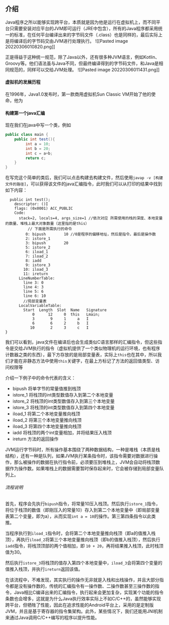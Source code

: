 ## 介绍
Java程序之所以能够实现跨平台，本质就是因为他是运行在虚拟机上，而不同平台只需要安装对应平台的JVM即可运行（JRE中包含），所有的Java程序都采用统一的标准，在任何平台编译出来的字节码文件（.class）也是同样的，最后实际上是将编译后的字节码交由JVM进行处理执行。
![[Pasted image 20220306010820.png]]

正是得益于这种统一规范，除了Java以外，还有很多种JVM语言，例如Kotlin、Groovy等。他们语法虽与Java不同，但最终编译得到的字节码文件，和Java是相同规范的，同样可以交给JVM处理。
![[Pasted image 20220306011431.png]]

#### 虚拟机的发展历程
在1996年，Java1.0发布时，第一款商用虚拟机Sun Classic VM开始了他的使命，他为

#### 构建第一个java汇编
现在我们在java中写一个类，例如
```java
public class main {  
    public int test(){  
         int a = 10;  
		 int b = 20;  
		 int c = a+b;  
		 return c;  
	}  
}
```

在写完这个简单的类后，我们可以点击构建去构建文件，然后使用`javap -v [构建文件的路径]`，可以获得该文件的java汇编指令，此时我们可以从打印的结果中找到如下内容：
```
  public int test();
    descriptor: ()I
    flags: (0x0001) ACC_PUBLIC
    Code:
      stack=2, locals=4, args_size=1 //依次对应 所需使用的栈的深度、本地变量的数量、堆栈上最大对象数量（这里指的是this）
		  // 下面是所需执行的命令
         0: bipush        10 //0是程序的偏移地址，然后是指令，最后是操作数
         2: istore_1
         3: bipush        20
         5: istore_2
         6: iload_1
         7: iload_2
         8: iadd
         9: istore_3
        10: iload_3
        11: ireturn
      LineNumberTable:
        line 3: 0
        line 4: 3
        line 5: 6
        line 6: 10
		//局部变量表
      LocalVariableTable:
        Start  Length  Slot  Name   Signature
            0      12     0  this   Lmain;
            3       9     1     a   I
            6       6     2     b   I
           10       2     3     c   I
}

```

我们可以看到，java文件在编译后也会生成类似C语言那样的汇编指令，但这些指令是交给JVM执行的指令（虚拟机提供了一个类似物理机的运行环境，也有程序计数器之类的东西），最下方存放的是局部变量表，实际上`this`也在其中，所以我们才能在非静态方法中使用`this`关键字，在最上方标记了方法的返回值类型、访问权限等

介绍一下例子中的命令代表的含义：
- bipush 将单字节的常量值推到栈顶
- istore_1 将栈顶的int类型数值存入到第二个本地变量
- istore_2 将栈顶的int类型数值存入到第三个本地变量
- istore_3 将栈顶的int类型数值存入到第四个本地变量
- iload_1 将第二个本地变量推向栈顶
- iload_2 将第三个本地变量推向栈顶
- iload_3 将第四个本地变量推向栈顶
- iadd 将栈顶的两个int变量相加，并将结果压入栈顶
- ireturn 方法的返回操作

JVM运行字节码时，所有操作基本围绕了两种数据结构，一种是堆栈（本质是栈结构），还有一种是队列，如果JVM执行某条指令时，该指令需要对数据进行操作，那么被操作的数据在执行指令前，必须要压到堆栈上，JVM会自动将栈顶数据作为操作数。如果堆栈上的数据需要暂时保存起来时，它会被存储到局部变量队列上。

###### 流程说明
首先，程序会先执行`bipush`指令，将常量10压入栈顶。然后执行`istore_1`指令，将位于栈顶的数值（即刚压入的常量10）存入到第二个本地变量中（即局部变量表第二个变量，即为a），从而实现`int a = 10`的操作。第三第四条指令以此类推。

当程序执行到`iload_1`指令时，会将第二个本地变量推向栈顶（即a的值推入栈顶），再执行`iload_2`将第三个本地变量推向栈顶（即b的值推入栈顶），然后执行`iadd`指令，将栈顶顶部的两个值相加，即 `10 + 20`，再将结果推入栈顶，此时栈顶值为30。

然后执行`istore_3`将栈顶的值存入第四个本地变量中，`iload_3`会将第四个变量的值推入栈顶，并执行`ireturn`返回该值。

在该流程中，不难发现，其实执行的操作无非就是入栈和出栈操作，并且大部分指令都是没有操作数的，传统的汇编指令有一操作数、二操作数甚至三操作数的指令，Java相比C编译出来的汇编指令，执行起来会更加复杂，实现某个功能的指令条数也会增多，这就是为什么Java执行效率实际上不如C/C++的，虽然能够实现跨平台，但牺牲了性能，因此在追求性能的Android平台上，采用的是定制版JVM，并且是基于寄存器的指令集架构。此外，某些情况下，我们还能用JNI机制来通过Java调用C/C++编写的程序以提升性能。